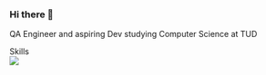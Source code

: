 ### Hi there 👋

QA Engineer and aspiring Dev studying Computer Science at TUD



  <summary>Skills</summary>
 
  <img src='https://skillicons.dev/icons?i=html,css,js,react,python,django,php,mongodb,mysql,postgres,git,github,postman,vscode' />



<!--
**J-Etienne1/J-Etienne1** is a ✨ _special_ ✨ repository because its `README.md` (this file) appears on your GitHub profile.

Here are some ideas to get you started:

- 🔭 I’m currently working on ...
- 🌱 I’m currently learning ...
- 👯 I’m looking to collaborate on ...
- 🤔 I’m looking for help with ...
- 💬 Ask me about ...
- 📫 How to reach me: ...
- 😄 Pronouns: ...
- ⚡ Fun fact: ...
-->
